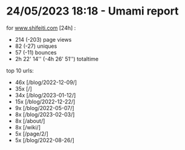 # 24/05/2023 18:18 - Umami report
for www.shifeiti.com [24h] :

 - 214 (-203) page views
 - 82 (-27) uniques
 - 57 (-11) bounces
 - 2h 22' 14'' (-4h 26' 51'') totaltime


top 10 urls:
 - 46x [/blog/2022-12-09/]
 - 35x [/]
 - 34x [/blog/2023-01-12/]
 - 15x [/blog/2022-12-22/]
 - 9x [/blog/2022-05-07/]
 - 8x [/blog/2023-02-03/]
 - 8x [/about/]
 - 8x [/wiki/]
 - 5x [/page/2/]
 - 5x [/blog/2022-08-26/]


